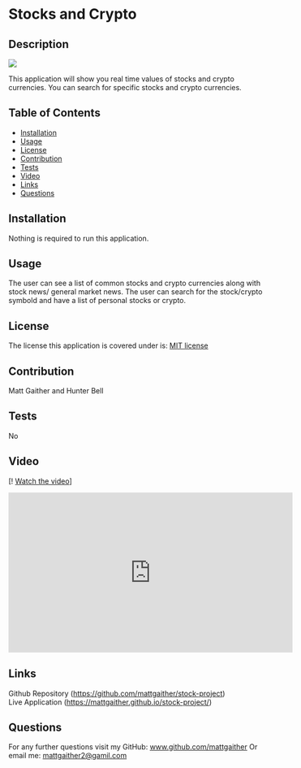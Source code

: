 # Stocks and Crypto 

  ## Description
  <img src = 'https://img.shields.io/badge/MIT-%20License-inactive'>

  This application will show you real time values of stocks and crypto currencies. You can search for specific stocks and crypto currencies. 

  ## Table of Contents

  - [Installation](#installation)
  - [Usage](#usage)
  - [License](#license)
  - [Contribution](#contribution)
  - [Tests](#tests)
  - [Video](#video)
  - [Links](#links)
  - [Questions](#questions)

  ## Installation
  Nothing is required to run this application. 

  ## Usage
  The user can see a list of common stocks and crypto currencies along with stock news/ general market news. The user can search for the stock/crypto symbold and have a list of personal stocks or crypto. 
  

  ## License
  The license this application is covered under is: [MIT license](https://opensource.org/licenses/MIT)
  

  ## Contribution
  Matt Gaither and Hunter Bell

  ## Tests
  No

  ## Video
  [! [Watch the video](https://youtu.be/py4I1q-xktQ/hqdefault.jpg)]

  <iframe width="560" height="315" src="https://www.youtube.com/embed/py4I1q-xktQ?start=6" title="YouTube video player" frameborder="0" allow="accelerometer; autoplay; clipboard-write; encrypted-media; gyroscope; picture-in-picture" allowfullscreen></iframe>

  ## Links
  Github Repository  (https://github.com/mattgaither/stock-project) <br />
  Live Application (https://mattgaither.github.io/stock-project/)


  ## Questions
  For any further questions visit my GitHub:  <a href='github.com/mattgaither'>www.github.com/mattgaither</a>
  Or email me: mattgaither2@gamil.com
  
  

